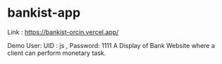 # bankist-app
Link : https://bankist-orcin.vercel.app/

Demo User: UID : js , Password: 1111 
A Display of Bank Website where a client can perform monetary task.
